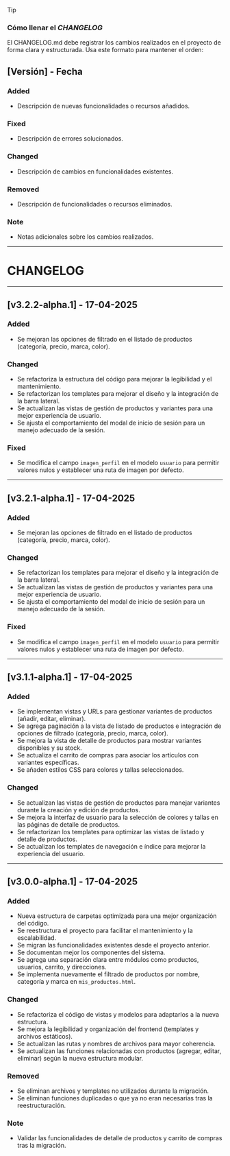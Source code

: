 > [!TIP]
> ### Cómo llenar el *CHANGELOG*
> El CHANGELOG.md debe registrar los cambios realizados en el proyecto de forma clara y estructurada. Usa este formato para mantener el orden:
> ## [Versión] - Fecha
> ### Added
> - Descripción de nuevas funcionalidades o recursos añadidos.
> ### Fixed
> - Descripción de errores solucionados.
> ### Changed
> - Descripción de cambios en funcionalidades existentes.
> ### Removed
> - Descripción de funcionalidades o recursos eliminados.
> ### Note
> - Notas adicionales sobre los cambios realizados.
---

# CHANGELOG

---

## [v3.2.2-alpha.1] - 17-04-2025

### Added

- Se mejoran las opciones de filtrado en el listado de productos (categoría, precio, marca, color).

### Changed

- Se refactoriza la estructura del código para mejorar la legibilidad y el mantenimiento.
- Se refactorizan los templates para mejorar el diseño y la integración de la barra lateral.
- Se actualizan las vistas de gestión de productos y variantes para una mejor experiencia de usuario.
- Se ajusta el comportamiento del modal de inicio de sesión para un manejo adecuado de la sesión.

### Fixed

- Se modifica el campo `imagen_perfil` en el modelo `usuario` para permitir valores nulos y establecer una ruta de imagen por defecto.

---

## [v3.2.1-alpha.1] - 17-04-2025

### Added

- Se mejoran las opciones de filtrado en el listado de productos (categoría, precio, marca, color).

### Changed

- Se refactorizan los templates para mejorar el diseño y la integración de la barra lateral.
- Se actualizan las vistas de gestión de productos y variantes para una mejor experiencia de usuario.
- Se ajusta el comportamiento del modal de inicio de sesión para un manejo adecuado de la sesión.

### Fixed

- Se modifica el campo `imagen_perfil` en el modelo `usuario` para permitir valores nulos y establecer una ruta de imagen por defecto.

---

## [v3.1.1-alpha.1] - 17-04-2025

### Added

- Se implementan vistas y URLs para gestionar variantes de productos (añadir, editar, eliminar).
- Se agrega paginación a la vista de listado de productos e integración de opciones de filtrado (categoría, precio, marca, color).
- Se mejora la vista de detalle de productos para mostrar variantes disponibles y su stock.
- Se actualiza el carrito de compras para asociar los artículos con variantes específicas.
- Se añaden estilos CSS para colores y tallas seleccionados.

### Changed

- Se actualizan las vistas de gestión de productos para manejar variantes durante la creación y edición de productos.
- Se mejora la interfaz de usuario para la selección de colores y tallas en las páginas de detalle de productos.
- Se refactorizan los templates para optimizar las vistas de listado y detalle de productos.
- Se actualizan los templates de navegación e índice para mejorar la experiencia del usuario.

---

## [v3.0.0-alpha.1] - 17-04-2025

### Added

- Nueva estructura de carpetas optimizada para una mejor organización del código.
- Se reestructura el proyecto para facilitar el mantenimiento y la escalabilidad.
- Se migran las funcionalidades existentes desde el proyecto anterior.
- Se documentan mejor los componentes del sistema.
- Se agrega una separación clara entre módulos como productos, usuarios, carrito, y direcciones.
- Se implementa nuevamente el filtrado de productos por nombre, categoría y marca en `mis_productos.html`.

### Changed

- Se refactoriza el código de vistas y modelos para adaptarlos a la nueva estructura.
- Se mejora la legibilidad y organización del frontend (templates y archivos estáticos).
- Se actualizan las rutas y nombres de archivos para mayor coherencia.
- Se actualizan las funciones relacionadas con productos (agregar, editar, eliminar) según la nueva estructura modular.

### Removed

- Se eliminan archivos y templates no utilizados durante la migración.
- Se eliminan funciones duplicadas o que ya no eran necesarias tras la reestructuración.


### Note

- Validar las funcionalidades de detalle de productos y carrito de compras tras la migración.
